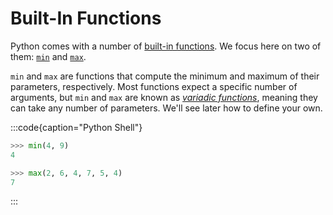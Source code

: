 # Built-In Functions

Python comes with a number of [built-in functions](https://docs.python.org/3/library/functions.html).
We focus here on two of them: [`min`](https://docs.python.org/3/library/functions.html#min) and [`max`](https://docs.python.org/3/library/functions.html#max).

`min` and `max` are functions that compute the minimum and maximum of their parameters, respectively.
Most functions expect a specific number of arguments, but `min` and `max` are known as [*variadic functions*](https://en.wikipedia.org/wiki/Variadic_function), meaning they can take any number of parameters.
We'll see later how to define your own.

:::code{caption="Python Shell"}

```python
>>> min(4, 9)
4

>>> max(2, 6, 4, 7, 5, 4)
7
```

:::
